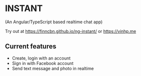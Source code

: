 # INSTANT
(An Angular/TypeScript based realtime chat app)

Try out at https://finncbn.github.io/ng-instant/ or https://vinhp.me 

## Current features
- Create, login with an account
- Sign in with Facebook account
- Send text message and photo in realtime

